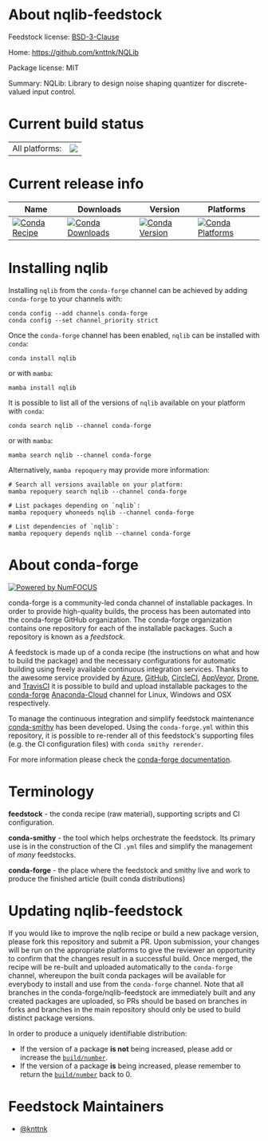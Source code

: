 About nqlib-feedstock
=====================

Feedstock license: [BSD-3-Clause](https://github.com/conda-forge/nqlib-feedstock-0.5.0-feedstock/blob/main/LICENSE.txt)

Home: https://github.com/knttnk/NQLib

Package license: MIT

Summary: NQLib: Library to design noise shaping quantizer for discrete-valued input control.

Current build status
====================


<table><tr><td>All platforms:</td>
    <td>
      <a href="https://dev.azure.com/conda-forge/feedstock-builds/_build/latest?definitionId=&branchName=main">
        <img src="https://dev.azure.com/conda-forge/feedstock-builds/_apis/build/status/nqlib-feedstock-0.5.0-feedstock?branchName=main">
      </a>
    </td>
  </tr>
</table>

Current release info
====================

| Name | Downloads | Version | Platforms |
| --- | --- | --- | --- |
| [![Conda Recipe](https://img.shields.io/badge/recipe-nqlib-green.svg)](https://anaconda.org/conda-forge/nqlib) | [![Conda Downloads](https://img.shields.io/conda/dn/conda-forge/nqlib.svg)](https://anaconda.org/conda-forge/nqlib) | [![Conda Version](https://img.shields.io/conda/vn/conda-forge/nqlib.svg)](https://anaconda.org/conda-forge/nqlib) | [![Conda Platforms](https://img.shields.io/conda/pn/conda-forge/nqlib.svg)](https://anaconda.org/conda-forge/nqlib) |

Installing nqlib
================

Installing `nqlib` from the `conda-forge` channel can be achieved by adding `conda-forge` to your channels with:

```
conda config --add channels conda-forge
conda config --set channel_priority strict
```

Once the `conda-forge` channel has been enabled, `nqlib` can be installed with `conda`:

```
conda install nqlib
```

or with `mamba`:

```
mamba install nqlib
```

It is possible to list all of the versions of `nqlib` available on your platform with `conda`:

```
conda search nqlib --channel conda-forge
```

or with `mamba`:

```
mamba search nqlib --channel conda-forge
```

Alternatively, `mamba repoquery` may provide more information:

```
# Search all versions available on your platform:
mamba repoquery search nqlib --channel conda-forge

# List packages depending on `nqlib`:
mamba repoquery whoneeds nqlib --channel conda-forge

# List dependencies of `nqlib`:
mamba repoquery depends nqlib --channel conda-forge
```


About conda-forge
=================

[![Powered by
NumFOCUS](https://img.shields.io/badge/powered%20by-NumFOCUS-orange.svg?style=flat&colorA=E1523D&colorB=007D8A)](https://numfocus.org)

conda-forge is a community-led conda channel of installable packages.
In order to provide high-quality builds, the process has been automated into the
conda-forge GitHub organization. The conda-forge organization contains one repository
for each of the installable packages. Such a repository is known as a *feedstock*.

A feedstock is made up of a conda recipe (the instructions on what and how to build
the package) and the necessary configurations for automatic building using freely
available continuous integration services. Thanks to the awesome service provided by
[Azure](https://azure.microsoft.com/en-us/services/devops/), [GitHub](https://github.com/),
[CircleCI](https://circleci.com/), [AppVeyor](https://www.appveyor.com/),
[Drone](https://cloud.drone.io/welcome), and [TravisCI](https://travis-ci.com/)
it is possible to build and upload installable packages to the
[conda-forge](https://anaconda.org/conda-forge) [Anaconda-Cloud](https://anaconda.org/)
channel for Linux, Windows and OSX respectively.

To manage the continuous integration and simplify feedstock maintenance
[conda-smithy](https://github.com/conda-forge/conda-smithy) has been developed.
Using the ``conda-forge.yml`` within this repository, it is possible to re-render all of
this feedstock's supporting files (e.g. the CI configuration files) with ``conda smithy rerender``.

For more information please check the [conda-forge documentation](https://conda-forge.org/docs/).

Terminology
===========

**feedstock** - the conda recipe (raw material), supporting scripts and CI configuration.

**conda-smithy** - the tool which helps orchestrate the feedstock.
                   Its primary use is in the construction of the CI ``.yml`` files
                   and simplify the management of *many* feedstocks.

**conda-forge** - the place where the feedstock and smithy live and work to
                  produce the finished article (built conda distributions)


Updating nqlib-feedstock
========================

If you would like to improve the nqlib recipe or build a new
package version, please fork this repository and submit a PR. Upon submission,
your changes will be run on the appropriate platforms to give the reviewer an
opportunity to confirm that the changes result in a successful build. Once
merged, the recipe will be re-built and uploaded automatically to the
`conda-forge` channel, whereupon the built conda packages will be available for
everybody to install and use from the `conda-forge` channel.
Note that all branches in the conda-forge/nqlib-feedstock are
immediately built and any created packages are uploaded, so PRs should be based
on branches in forks and branches in the main repository should only be used to
build distinct package versions.

In order to produce a uniquely identifiable distribution:
 * If the version of a package **is not** being increased, please add or increase
   the [``build/number``](https://docs.conda.io/projects/conda-build/en/latest/resources/define-metadata.html#build-number-and-string).
 * If the version of a package **is** being increased, please remember to return
   the [``build/number``](https://docs.conda.io/projects/conda-build/en/latest/resources/define-metadata.html#build-number-and-string)
   back to 0.

Feedstock Maintainers
=====================

* [@knttnk](https://github.com/knttnk/)

